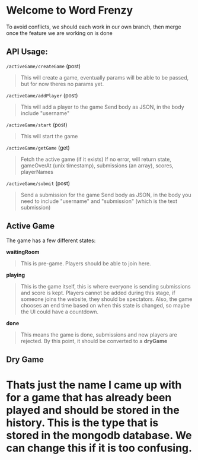 # Welcome to Word Frenzy
To avoid conflicts, we should each work in our own branch, then merge once the feature we are working on is done

## API Usage:

`/activeGame/createGame` (post)
> This will create a game, eventually params will be able to be passed, but for now theres no params yet.

`/activeGame/addPlayer` (post)
> This will add a player to the game
> Send body as JSON, in the body include "username"

`/activeGame/start` (post)
> This will start the game

`/activeGame/getGame` (get)
> Fetch the active game (if it exists)
> If no error, will return state, gameOverAt (unix timestamp), submissions (an array), scores, playerNames

`/activeGame/submit` (post)
> Send a submission for the game
> Send body as JSON, in the body you need to include "username" and "submission" (which is the text submission)

## Active Game
The game has a few different states:

**waitingRoom**
> This is pre-game. Players should be able to join here.

**playing**
> This is the game itself, this is where everyone is sending submissions and score is kept. Players cannot be added during this stage, if someone joins the website, they should be spectators. Also, the game chooses an end time based on when this state is changed, so maybe the UI could have a countdown.

**done**
> This means the game is done, submissions and new players are rejected. By this point, it should be converted to a **dryGame**

## Dry Game

Thats just the name I came up with for a game that has already been played and should be stored in the history. This is the type that is stored in the mongodb database. We can change this if it is too confusing.
=======